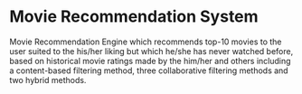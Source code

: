 # Movie Recommendation System
 Movie Recommendation Engine which recommends top-10 movies to the user suited to the his/her liking but which he/she has never watched before, based on historical movie ratings made by the him/her and others including a content-based filtering method, three collaborative filtering methods and two hybrid methods.

